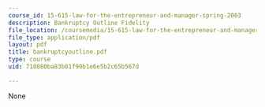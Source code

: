 ```yaml
---
course_id: 15-615-law-for-the-entrepreneur-and-manager-spring-2003
description: Bankruptcy Outline Fidelity
file_location: /coursemedia/15-615-law-for-the-entrepreneur-and-manager-spring-2003/718080ba83b81f90b1e6e5b2c65b567d_bankruptcyoutline.pdf
file_type: application/pdf
layout: pdf
title: bankruptcyoutline.pdf
type: course
uid: 718080ba83b81f90b1e6e5b2c65b567d

---
```

None